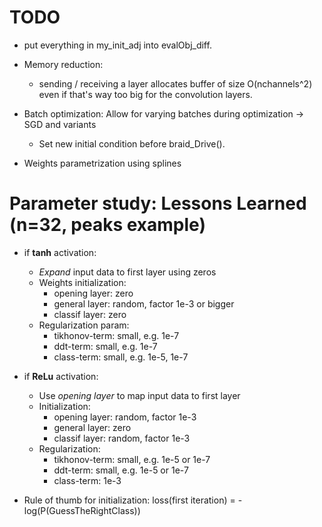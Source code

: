 # TODO

* put everything in my\_init\_adj into evalObj\_diff. 

* Memory reduction:
    - sending / receiving a layer allocates buffer of size O(nchannels^2) even if that's way too big for the convolution layers.

* Batch optimization: Allow for varying batches during optimization -> SGD and variants
    - Set new initial condition before braid\_Drive(). 

* Weights parametrization using splines



# Parameter study: Lessons Learned (n=32, peaks example)

* if **tanh** activation:
    - *Expand* input data to first layer using zeros
    - Weights initialization: 
         * opening layer:    zero
         * general layer:   random, factor 1e-3 or bigger
         * classif layer:   zero
    - Regularization param: 
         * tikhonov-term:    small, e.g. 1e-7
         * ddt-term:         small, e.g. 1e-7
         * class-term:       small, e.g. 1e-5, 1e-7

* if **ReLu** activation:
    - Use *opening layer* to map input data to first layer
    - Initialization:
         * opening layer:   random, factor 1e-3
         * general layer:   zero
         * classif layer:   random, factor 1e-3
    - Regularization:
         * tikhonov-term:    small, e.g. 1e-5 or 1e-7
         * ddt-term:         small, e.g. 1e-5 or 1e-7
         * class-term:       1e-3

* Rule of thumb for initialization: 
    loss(first iteration) = - log(P(GuessTheRightClass))

